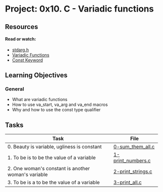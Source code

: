 # Project: 0x10. C - Variadic functions

## Resources

#### Read or watch:

* [stdarg.h](https://intranet.alxswe.com/rltoken/wLRJdO8pA2-Vb-rF2Y71sA)
* [Variadic Functions](https://intranet.alxswe.com/rltoken/3gW8GycmyjarbJR76FkrzA)
* [Const Keyword](https://intranet.alxswe.com/rltoken/_RRPCY32VODyN_r2HIEnBQ)
## Learning Objectives

### General

* What are variadic functions
* How to use va_start, va_arg and va_end macros
* Why and how to use the const type qualifier
## Tasks

| Task | File |
| ---- | ---- |
| 0. Beauty is variable, ugliness is constant | [0-sum_them_all.c](./0-sum_them_all.c) |
| 1. To be is to be the value of a variable | [1-print_numbers.c](./1-print_numbers.c) |
| 2. One woman's constant is another woman's variable | [2-print_strings.c](./2-print_strings.c) |
| 3. To be is a to be the value of a variable | [3-print_all.c](./3-print_all.c) |


